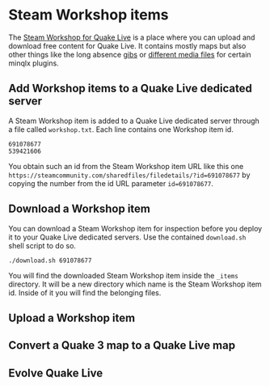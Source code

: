 # Steam Workshop items

The [Steam Workshop for Quake Live](https://steamcommunity.com/app/282440/workshop/) is a place where you can upload and download free content for Quake Live. It contains mostly maps but also other things like the long absence [gibs](https://steamcommunity.com/sharedfiles/filedetails/?id=691078677) or [different media files](https://github.com/quakelive-server-standards/quakelive-server-standards/tree/master/workshop/evolved/minqlx) for certain minqlx plugins.

## Add Workshop items to a Quake Live dedicated server

A Steam Workshop item is added to a Quake Live dedicated server through a file called `workshop.txt`. Each line contains one Workshop item id.

```
691078677
539421606
```

You obtain such an id from the Steam Workshop item URL like this one `https://steamcommunity.com/sharedfiles/filedetails/?id=691078677` by copying the number from the id URL parameter `id=691078677`.

## Download a Workshop item

You can download a Steam Workshop item for inspection before you deploy it to your Quake Live dedicated servers. Use the contained `download.sh` shell script to do so.

```
./download.sh 691078677
```

You will find the downloaded Steam Workshop item inside the `_items` directory. It will be a new directory which name is the Steam Workshop item id. Inside of it you will find the belonging files.

## Upload a Workshop item

## Convert a Quake 3 map to a Quake Live map

## Evolve Quake Live